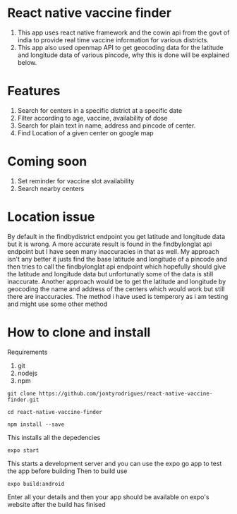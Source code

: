 # React native vaccine finder

1. This app uses react native framework and the cowin api from the govt of india to provide real time vaccine information for various districts.
2. This app also used openmap API to get geocoding data for the latitude and longitude data of various pincode, why this is done will be explained below.


# Features

1. Search for centers in a specific district at a specific date
2. Filter according to age, vaccine, availability of dose
3. Search for plain text in name, address and pincode of center.
4. Find Location of a given center on google map

# Coming soon 

1. Set reminder for vaccine slot availability
2. Search nearby centers

# Location issue 

By default in the findbydistrict endpoint you get latitude and longitude data but it is wrong. A more accurate result is found in the findbylonglat api endpoint but I have seen many inaccuracies in that as well. My approach isn't any better it justs find the base latitude and longitude of a pincode and then tries to call the findbylonglat api endpoint which hopefully should give the latitude and longitude data but unfortunatly some of the data is still inaccurate. 
Another approach would be to get the latitude and longitude by geocoding the name and address of the centers which would work but still there are inaccuracies. 
The method i have used is temperory as i am testing and might use some other method

# How to clone and install

Requirements
1. git
2. nodejs
3. npm

```console
git clone https://github.com/jontyrodrigues/react-native-vaccine-finder.git
```
```console 
cd react-native-vaccine-finder
```
```console
npm install --save
```
This installs all the depedencies
```console
expo start
```
This starts a development server and you can use the expo go app to test the app before building
Then to build use
```console
expo build:android
```
Enter all your details and then your app should be available on expo's website after the build has finised
